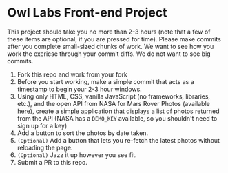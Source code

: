 # Owl Labs Front-end Project

This project should take you no more than 2-3 hours (note that a few of these items are optional, if you are pressed for time). Please make commits after you complete small-sized chunks of work. We want to see how you work the exericse through your commit diffs. We do not want to see big commits.

1. Fork this repo and work from your fork
2. Before you start working, make a simple commit that acts as a timestamp to begin your 2-3 hour windows.
3. Using only HTML, CSS, vanilla JavaScript (no frameworks, libraries, etc.), and the open API from NASA for Mars Rover Photos (available [here](https://api.nasa.gov/)), create a simple application that displays a list of photos returned from the API (NASA has a `DEMO_KEY` available, so you shouldn't need to sign up for a key) 
4. Add a button to sort the photos by date taken.
5. `(Optional)` Add a button that lets you re-fetch the latest photos without reloading the page.
6. `(Optional)` Jazz it up however you see fit.
7. Submit a PR to this repo.
